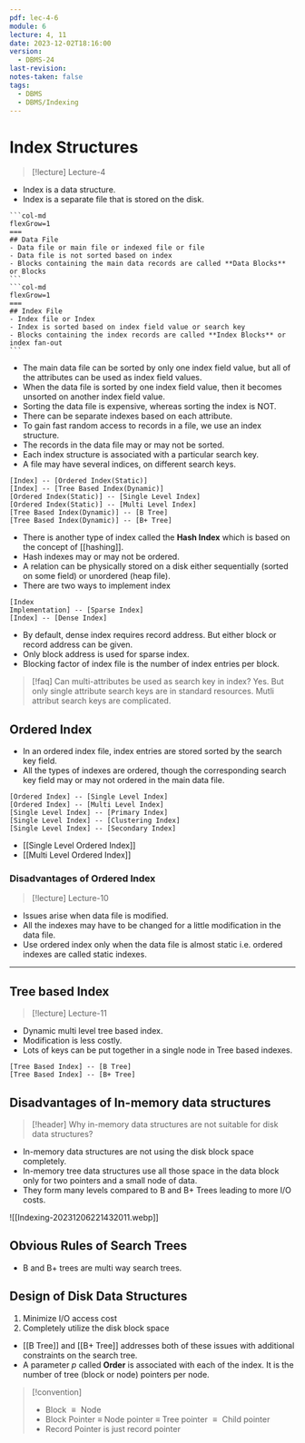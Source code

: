```yaml
---
pdf: lec-4-6
module: 6
lecture: 4, 11
date: 2023-12-02T18:16:00
version:
  - DBMS-24
last-revision: 
notes-taken: false
tags:
  - DBMS
  - DBMS/Indexing
---
```

# Index Structures
> [!lecture] Lecture-4

- Index is a data structure.
- Index is a separate file that is stored on the disk.

````col
```col-md
flexGrow=1
===
## Data File
- Data file or main file or indexed file or file
- Data file is not sorted based on index
- Blocks containing the main data records are called **Data Blocks** or Blocks
```
```col-md
flexGrow=1
===
## Index File
- Index file or Index
- Index is sorted based on index field value or search key
- Blocks containing the index records are called **Index Blocks** or index fan-out
```
````

- The main data file can be sorted by only one index field value, but all of the attributes can be used as index field values.
- When the data file is sorted by one index field value, then it becomes unsorted on another index field value.
- Sorting the data file is expensive, whereas sorting the index is NOT.
- There can be separate indexes based on each attribute.
- To gain fast random access to records in a file, we use an index structure.
- The records in the data file may or may not be sorted.
- Each index structure is associated with a particular search key.
- A file may have several indices, on different search keys.

```nomnoml
[Index] -- [Ordered Index(Static)]
[Index] -- [Tree Based Index(Dynamic)]
[Ordered Index(Static)] -- [Single Level Index]
[Ordered Index(Static)] -- [Multi Level Index]
[Tree Based Index(Dynamic)] -- [B Tree]
[Tree Based Index(Dynamic)] -- [B+ Tree]
```

- There is another type of index called the **Hash Index** which is based on the concept of [[hashing]].
- Hash indexes may or may not be ordered.
- A relation can be physically stored on a disk either sequentially (sorted on some field) or unordered (heap file).
- There are two ways to implement index
```nomnoml
[Index
Implementation] -- [Sparse Index]
[Index] -- [Dense Index]
```
- By default, dense index requires record address. But either block or record address can be given.
- Only block address is used for sparse index.
- Blocking factor of index file is the number of index entries per block.


> [!faq] Can multi-attributes be used as search key in index?
> Yes. But only single attribute search keys are in standard resources. Mutli attribut search keys are complicated.

## Ordered Index
- In an ordered index file, index entries are stored sorted by the search key field.
- All the types of indexes are ordered, though the corresponding search key field may or may not ordered in the main data file.

```nomnoml
[Ordered Index] -- [Single Level Index]
[Ordered Index] -- [Multi Level Index]
[Single Level Index] -- [Primary Index]
[Single Level Index] -- [Clustering Index]
[Single Level Index] -- [Secondary Index]
```

- [[Single Level Ordered Index]]
- [[Multi Level Ordered Index]]

### Disadvantages of Ordered Index
> [!lecture] Lecture-10
- Issues arise when data file is modified.
- All the indexes may have to be changed for a little modification in the data file.
- Use ordered index only when the data file is almost static i.e. ordered indexes are called static indexes.

---
## Tree based Index
> [!lecture] Lecture-11

- Dynamic multi level tree based index.
- Modification is less costly.
- Lots of keys can be put together in a single node in Tree based indexes.

```nomnoml
[Tree Based Index] -- [B Tree]
[Tree Based Index] -- [B+ Tree]
```

## Disadvantages of In-memory data structures
> [!header] Why in-memory data structures are not suitable for disk data structures?

- In-memory data structures are not using the disk block space completely.
- In-memory tree data structures use all those space in the data block only for two pointers and a small node of data.
- They form many levels compared to B and B+ Trees leading to more I/O costs.

![[Indexing-20231206221432011.webp]]

## Obvious Rules of Search Trees

- B and B+ trees are multi way search trees.

## Design of Disk Data Structures
1. Minimize I/O access cost
2. Completely utilize the disk block space

- [[B Tree]] and [[B+ Tree]] addresses both of these issues with additional constraints on the search tree.
- A parameter $p$ called **Order** is associated with each of the index. It is the number of tree (block or node) pointers per node.

> [!convention] 
> - Block ${} \equiv {}$ Node
> - Block Pointer $\equiv$ Node pointer $\equiv$ Tree pointer ${} \equiv {}$ Child pointer
> - Record Pointer is just record pointer

